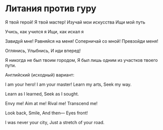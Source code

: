 # Литания против гуру
Я твой герой!
Я твой мастер!
Изучай мои искусства
Ищи мой путь

Учись, как учился я
Ищи, как искал я

Завидуй мне!
Равняйся на меня!
Соперничай со мной!
Превзойди меня!

Оглянись,
Улыбнись,
И иди вперед!

Я никогда не был твоим городом,
Я был лишь одним из участков твоего пути.

Английский (исходный) вариант:

I am your hero!
I am your master!
Learn my arts,
Seek my way.

Learn as I learned,
Seek as I sought.

Envy me!
Aim at me!
Rival me!
Transcend me!

Look back,
Smile,
And then—
Eyes front!

I was never your city,
Just a stretch of your road.